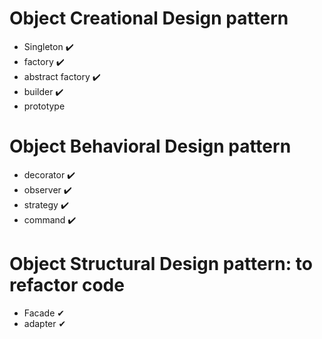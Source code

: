 # Object Creational Design pattern

- Singleton ✔️
- factory ✔️
- abstract factory ✔️
- builder ✔️
- prototype

# Object Behavioral Design pattern
- decorator ✔️
- observer ✔️
- strategy ✔️
- command ✔️

# Object Structural Design pattern: to refactor code
- Facade ✔
- adapter ✔
